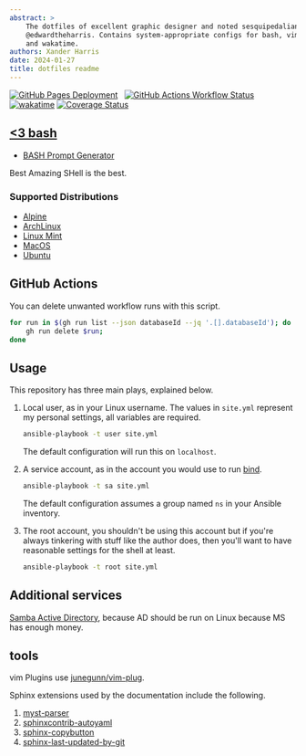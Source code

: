 ```yaml
---
abstract: >
    The dotfiles of excellent graphic designer and noted sesquipedalian,
    @edwardtheharris. Contains system-appropriate configs for bash, vim,
    and wakatime.
authors: Xander Harris
date: 2024-01-27
title: dotfiles readme
---
```


[![GitHub Pages Deployment](https://img.shields.io/github/actions/workflow/status/edwardtheharris/dotfiles/pages.yml?branch=main&style=flat&logo=github&label=GitHub%20Pages)](https://edwardtheharris.github.io/dotfiles/)
&nbsp; [![GitHub Actions Workflow Status](https://img.shields.io/github/actions/workflow/status/edwardtheharris/dotfiles/shell.yml?branch=main&style=flat&logo=githubactions&logoColor=white&label=ShellCheck)](https://github.com/edwardtheharris/dotfiles/actions/workflows/shell.yml)
[![wakatime](https://wakatime.com/badge/github/edwardtheharris/dotfiles.svg)](https://wakatime.com/badge/github/edwardtheharris/dotfiles)
[![Coverage Status](https://coveralls.io/repos/github/edwardtheharris/dotfiles/badge.svg)](https://coveralls.io/github/edwardtheharris/dotfiles)

## [<3 bash](http://tldp.org/HOWTO/Bash-Prog-Intro-HOWTO.html)

- [BASH Prompt Generator](https://bash-prompt-generator.org/)

Best Amazing SHell is the best.

### Supported Distributions

- [Alpine](https://www.alpinelinux.org/)
- [ArchLinux](https://archlinux.org)
- [Linux Mint](https://www.linuxmint.com/)
- [MacOS](https://support.apple.com/en-us/102662)
- [Ubuntu](https://ubuntu.com/)

## GitHub Actions

You can delete unwanted workflow runs with this script.

```sh
for run in $(gh run list --json databaseId --jq '.[].databaseId'); do
    gh run delete $run;
done
```

## Usage

This repository has three main plays, explained below.

1. Local user, as in your Linux username. The values in `site.yml`
   represent my personal settings, all variables are required.

   ```sh
   ansible-playbook -t user site.yml
   ```

   The default configuration will run this on `localhost`.

2. A service account, as in the account you would use to run
   [bind](https://bind9.readthedocs.io/en/latest/).

   ```sh
   ansible-playbook -t sa site.yml
   ```

   The default configuration assumes a group named `ns` in your
   Ansible inventory.

3. The root account, you shouldn't be using this account but
   if you're always tinkering with stuff like the author does,
   then you'll want to have reasonable settings for the shell at least.

   ```sh
   ansible-playbook -t root site.yml
   ```

## Additional services

[Samba Active Directory](ansible/files/ad/index.md), because AD should be
run on Linux because MS has enough money.

## tools

vim Plugins use [junegunn/vim-plug](https://github.com/junegunn/vim-plug).

Sphinx extensions used by the documentation include the following.

1. [myst-parser](https://myst-parser.readthedocs.io/en/latest/)
2. [sphinxcontrib-autoyaml](https://pypi.org/project/sphinxcontrib-autoyaml/)
3. [sphinx-copybutton](https://sphinx-copybutton.readthedocs.io/en/latest/index.html)
4. [sphinx-last-updated-by-git](https://pypi.org/project/sphinx-last-updated-by-git/)
